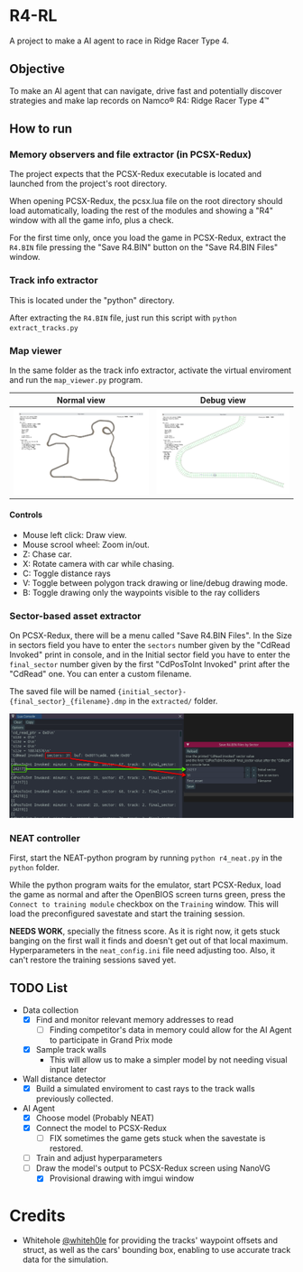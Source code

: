 # R4-RL
A project to make a AI agent to race in Ridge Racer Type 4.

## Objective
To make an AI agent that can navigate, drive fast and potentially discover strategies and make lap records on Namco® R4: Ridge Racer Type 4™

## How to run
### Memory observers and file extractor (in PCSX-Redux)
The project expects that the PCSX-Redux executable is located and launched from the project's root directory.

When opening PCSX-Redux, the pcsx.lua file on the root directory should load automatically, loading the rest of the modules and showing a "R4" window with all the game info, plus a check.

For the first time only, once you load the game in PCSX-Redux, extract the `R4.BIN` file pressing the "Save R4.BIN" button on the "Save R4.BIN Files" window.

### Track info extractor
This is located under the "python" directory.

After extracting the `R4.BIN` file, just run this script with `python extract_tracks.py`

### Map viewer
In the same folder as the track info extractor, activate the virtual enviroment and run the `map_viewer.py` program.

| Normal view | Debug view | 
 :------: | :-------: 
| ![](screenshots/map_viewer_base.png) | ![](screenshots/map_viewer_debug.png) |



#### Controls
- Mouse left click: Draw view.
- Mouse scrool wheel: Zoom in/out.
- Z: Chase car.
- X: Rotate camera with car while chasing.
- C: Toggle distance rays
- V: Toggle between polygon track drawing or line/debug drawing mode.
- B: Toggle drawing only the waypoints visible to the ray colliders

### Sector-based asset extractor
On PCSX-Redux, there will be a menu called "Save R4.BIN Files". In the Size in sectors field you have to enter the `sectors` number given by the "CdRead Invoked" print in console, and in the Initial sector field you have to enter the `final_sector` number given by the  first "CdPosToInt Invoked" print after the "CdRead" one. You can enter a custom filename.

The saved file will be named `{initial_sector}-{final_sector}_{filename}.dmp` in the `extracted/` folder.

![](screenshots/save_assets_values.png)

### NEAT controller
First, start the NEAT-python program by running `python r4_neat.py` in the `python` folder.

While the python program waits for the emulator, start PCSX-Redux, load the game as normal and after the OpenBIOS screen turns green, press the `Connect to training module` checkbox on the `Training` window. This will load the preconfigured savestate and start the training session.

__NEEDS WORK__, specially the fitness score. As it is right now, it gets stuck banging on the first wall it finds and doesn't get out of that local maximum. Hyperparameters in the `neat_config.ini` file need adjusting too. Also, it can't restore the training sessions saved yet.

## TODO List
- Data collection
    - [x] Find and monitor relevant memory addresses to read
        - [ ] Finding competitor's data in memory could allow for the AI Agent to participate in Grand Prix mode
    - [x] Sample track walls
        - This will allow us to make a simpler model by not needing visual input later
- Wall distance detector
    - [X] Build a simulated enviroment to cast rays to the track walls previously collected.
- AI Agent
    - [x] Choose model (Probably NEAT)
    - [X] Connect the model to PCSX-Redux
        - [ ] FIX sometimes the game gets stuck when the savestate is restored.
    - [ ] Train and adjust hyperparameters
    - [ ] Draw the model's output to PCSX-Redux screen using NanoVG
        - [x] Provisional drawing with imgui window

# Credits
- Whitehole [@whiteh0le](https://github.com/whiteh0le) for providing the tracks' waypoint offsets and struct, as well as the cars' bounding box, enabling to use accurate track data for the simulation.